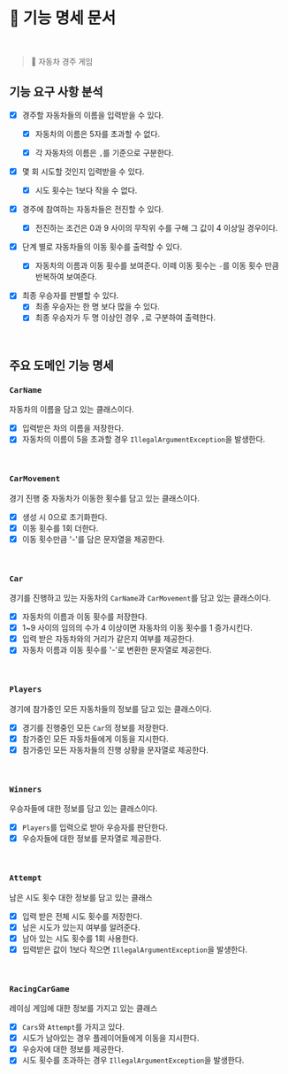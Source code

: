 # 📂 기능 명세 문서

<br>

> 🚗 자동차 경주 게임 

## 기능 요구 사항 분석
- [X] 경주할 자동차들의 이름을 입력받을 수 있다.
  - [X] 자동차의 이름은 5자를 초과할 수 없다.
  - [X] 각 자동차의 이름은 `,`를 기준으로 구분한다.


- [X] 몇 회 시도할 것인지 입력받을 수 있다.
  - [X] 시도 횟수는 1보다 작을 수 없다.


- [X] 경주에 참여하는 자동차들은 전진할 수 있다.
  - [X] 전진하는 조건은 0과 9 사이의 무작위 수를 구해 그 값이 4 이상일 경우이다.


- [X] 단계 별로 자동차들의 이동 횟수를 출력할 수 있다.
  - [X] 자동차의 이름과 이동 횟수를 보여준다. 이떼 이동 횟수는 `-`를 이동 횟수 만큼 반복하여 보여준다.


- [X] 최종 우승자를 판별할 수 있다.
  - [X] 최종 우승자는 한 명 보다 많을 수 있다.
  - [X] 최종 우승자가 두 명 이상인 경우 `,`로 구분하여 출력한다.

<br>

## 주요 도메인 기능 명세

### `CarName`
자동차의 이름을 담고 있는 클래스이다.
- [X] 입력받은 차의 이름을 저장한다.
- [X] 자동차의 이름이 5을 초과할 경우 `IllegalArgumentException`을 발생한다.

<br>

### `CarMovement`
경기 진행 중 자동차가 이동한 횟수를 담고 있는 클래스이다.
- [X] 생성 시 0으로 초기화한다.
- [X] 이동 횟수를 1회 더한다.
- [X] 이동 횟수만큼 '-'를 담은 문자열을 제공한다.

<br>

### `Car`
경기를 진행하고 있는 자동차의 `CarName`과 `CarMovement`를 담고 있는 클래스이다.
- [X] 자동차의 이름과 이동 횟수를 저장한다.
- [X] 1~9 사이의 임의의 수가 4 이상이면 자동차의 이동 횟수를 1 증가시킨다.
- [X] 입력 받은 자동차와의 거리가 같은지 여부를 제공한다.
- [X] 자동차 이름과 이동 횟수를 '-'로 변환한 문자열로 제공한다.

<br>

### `Players`
경기에 참가중인 모든 자동차들의 정보를 담고 있는 클래스이다.
- [X] 경기를 진행중인 모든 `Car`의 정보를 저장한다.
- [X] 참가중인 모든 자동차들에게 이동을 지시한다.
- [X] 참가중인 모든 자동차들의 진행 상황을 문자열로 제공한다.

<br>

### `Winners`
우승자들에 대한 정보를 담고 있는 클래스이다.
- [X] `Players`를 입력으로 받아 우승자를 판단한다.
- [X] 우승자들에 대한 정보를 문자열로 제공한다.

<br>

### `Attempt`
남은 시도 횟수 대한 정보를 담고 있는 클래스
- [X] 입력 받은 전체 시도 횟수를 저장한다.
- [X] 남은 시도가 있는지 여부를 알려준다.
- [X] 남아 있는 시도 횟수를 1회 사용한다.
- [X] 입력받은 값이 1보다 작으면 `IllegalArgumentException`을 발생한다.

<br>

### `RacingCarGame`
레이싱 게임에 대한 정보를 가지고 있는 클래스
- [X] `Cars`와 `Attempt`를 가지고 있다.
- [X] 시도가 남아있는 경우 플레이어들에게 이동을 지시한다.
- [X] 우승자에 대한 정보를 제공한다.
- [X] 시도 횟수를 초과하는 경우 `IllegalArgumentException`을 발생한다.

<br>
